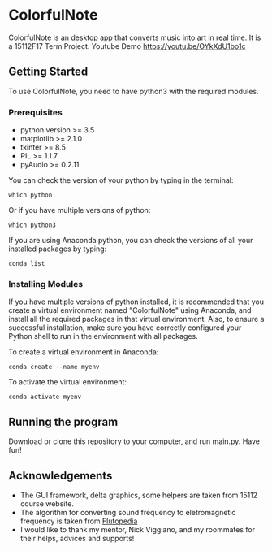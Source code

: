 # ColorfulNote

ColorfulNote is an desktop app that converts music into art in real time. It is a 15112F17 Term Project.
Youtube Demo https://youtu.be/OYkXdU1bo1c

## Getting Started

To use ColorfulNote, you need to have python3 with the required modules.

### Prerequisites

* python version >= 3.5   
* matplotlib >= 2.1.0
* tkinter >= 8.5
* PIL >= 1.1.7
* pyAudio >= 0.2.11

You can check the version of your python by typing in the terminal:


```
which python
```


Or if you have multiple versions of python:

```
which python3
```

If you are using Anaconda python, you can check the versions of all your installed packages by typing:

```
conda list
```

### Installing Modules

If you have multiple versions of python installed, it is recommended that you create a virtual environment named "ColorfulNote" using Anaconda, and install all the required packages in that virtual environment. Also, to ensure a successful installation, make sure you have correctly configured your Python shell to run in the environment with all packages.

To create a virtual environment in Anaconda:

```
conda create --name myenv
```

To activate the virtual environment:

```
conda activate myenv
```
## Running the program

Download or clone this repository to your computer, and run main.py. Have fun!

## Acknowledgements

* The GUI framework, delta graphics, some helpers are taken from 15112 course website.
* The algorithm for converting sound frequency to eletromagnetic frequency is taken from [Flutopedia](http://www.flutopedia.com/sound_color.htm)
* I would like to thank my mentor, Nick Viggiano, and my roommates for their helps, advices and supports!

